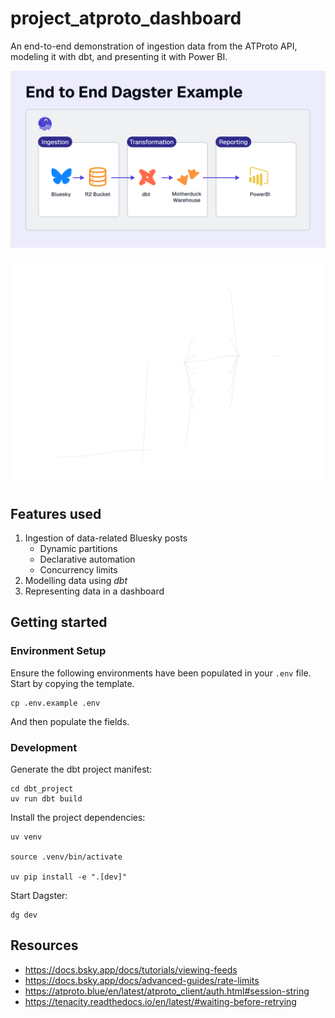 # project_atproto_dashboard

An end-to-end demonstration of ingestion data from the ATProto API, modeling it with dbt, and presenting it with Power BI.

![Architecture Diagram](_static/architecture-diagram.png)

![Project asset lineage](_static/lineage.svg)

## Features used

1. Ingestion of data-related Bluesky posts
   - Dynamic partitions
   - Declarative automation
   - Concurrency limits
2. Modelling data using _dbt_
3. Representing data in a dashboard

## Getting started

### Environment Setup

Ensure the following environments have been populated in your `.env` file. Start by copying the
template.

```
cp .env.example .env
```

And then populate the fields.

### Development

Generate the dbt project manifest:

    cd dbt_project
    uv run dbt build

Install the project dependencies:

    uv venv

    source .venv/bin/activate

    uv pip install -e ".[dev]"

Start Dagster:

    dg dev

## Resources

- https://docs.bsky.app/docs/tutorials/viewing-feeds
- https://docs.bsky.app/docs/advanced-guides/rate-limits
- https://atproto.blue/en/latest/atproto_client/auth.html#session-string
- https://tenacity.readthedocs.io/en/latest/#waiting-before-retrying

